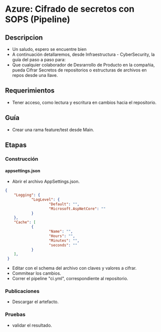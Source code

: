 # Azure: Cifrado de secretos con SOPS (Pipeline)

## Descripcion

- Un saludo, espero se encuentre bien
- A continuación detallaremos, desde Infraestructura - CyberSecurity, la guía del paso a paso para:
- Que cualquier colaborador de Desrarrollo de Producto en la compañia, pueda Cifrar Secretos de repositorios o estructuras de archivos en repos desde una llave.

## Requerimientos

- Tener acceso, como lectura y escritura en cambios hacia el repositorio.

## Guía

- Crear una rama feature/test desde Main.

## Etapas

### Construcción

#### appsettings.json

- Abrir el archivo AppSettings.json.

~~~ JSON
{
    "Logging": {
            "LogLevel": {
                    "Default": "",
                    "Microsoft.AspNetCore": ""
            }
    },
    "Cache": [
            {
                    "Name": "",
                    "Hours": "",
                    "Minutes": "",
                    "seconds": ""
            }
    ],
 }
~~~

- Editar con el schema del archivo con claves y valores a cifrar.
- Commitear los cambios.
- Correr el pipeline "ci.yml", correspondiente al repositorio.

### Publicaciones

- Descargar el artefacto.

### Pruebas

- validar el resultado.
